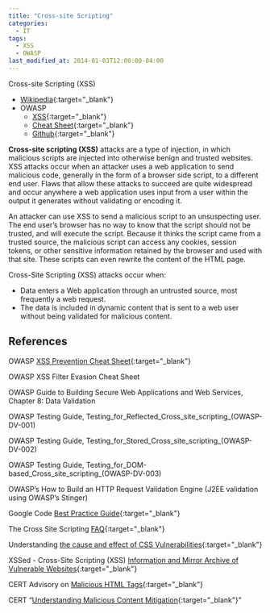 ```yaml
---
title: "Cross-site Scripting"
categories:
  - IT
tags:
  - XSS
  - OWASP
last_modified_at: 2014-01-03T12:00:00-04:00
---
```


Cross-site Scripting (XSS)

- [Wikipedia](https://en.wikipedia.org/wiki/Cross-site_scripting){:target="_blank"}
- OWASP
    - [XSS](https://owasp.org/www-community/attacks/xss/){:target="_blank"}
    - [Cheat Sheet](https://cheatsheetseries.owasp.org/index.html){:target="_blank"}
    - [Github](https://github.com/OWASP/www-community){:target="_blank"}

**Cross-site scripting (XSS)** attacks are a type of injection, in which malicious scripts are injected into otherwise benign and trusted websites. XSS attacks occur when an attacker uses a web application to send malicious code, generally in the form of a browser side script, to a different end user. Flaws that allow these attacks to succeed are quite widespread and occur anywhere a web application uses input from a user within the output it generates without validating or encoding it.

An attacker can use XSS to send a malicious script to an unsuspecting user. The end user’s browser has no way to know that the script should not be trusted, and will execute the script. Because it thinks the script came from a trusted source, the malicious script can access any cookies, session tokens, or other sensitive information retained by the browser and used with that site. These scripts can even rewrite the content of the HTML page.

Cross-Site Scripting (XSS) attacks occur when:

- Data enters a Web application through an untrusted source, most frequently a web request.
- The data is included in dynamic content that is sent to a web user without being validated for malicious content.

## References

OWASP [XSS Prevention Cheat Sheet](https://cheatsheetseries.owasp.org/cheatsheets/Cross_Site_Scripting_Prevention_Cheat_Sheet.html){:target="_blank"}

OWASP XSS Filter Evasion Cheat Sheet

OWASP Guide to Building Secure Web Applications and Web Services, Chapter 8: Data Validation

OWASP Testing Guide, Testing_for_Reflected_Cross_site_scripting_(OWASP-DV-001)

OWASP Testing Guide, Testing_for_Stored_Cross_site_scripting_(OWASP-DV-002)

OWASP Testing Guide, Testing_for_DOM-based_Cross_site_scripting_(OWASP-DV-003)

OWASP’s How to Build an HTTP Request Validation Engine (J2EE validation using OWASP’s Stinger)

Google Code [Best Practice Guide](http://code.google.com/p/doctype/wiki/ArticlesXSS){:target="_blank"}

The Cross Site Scripting [FAQ](http://www.cgisecurity.com/articles/xss-faq.shtml){:target="_blank"}

Understanding [the cause and effect of CSS Vulnerabilities](http://www.technicalinfo.net/papers/CSS.html){:target="_blank"}

XSSed - Cross-Site Scripting (XSS) [Information and Mirror Archive of Vulnerable Websites](http://www.xssed.com){:target="_blank"}

CERT Advisory on [Malicious HTML Tags](http://www.cert.org/advisories/CA-2000-02.html){:target="_blank"}

CERT “[Understanding Malicious Content Mitigation](http://www.cert.org/tech_tips/malicious_code_mitigation.html){:target="_blank"}"
